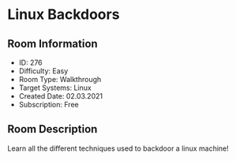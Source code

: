 ﻿# Linux Backdoors

## Room Information
- ID: 276
- Difficulty: Easy
- Room Type: Walkthrough
- Target Systems: Linux
- Created Date: 02.03.2021
- Subscription: Free

## Room Description
Learn all the different techniques used to backdoor a linux machine!
